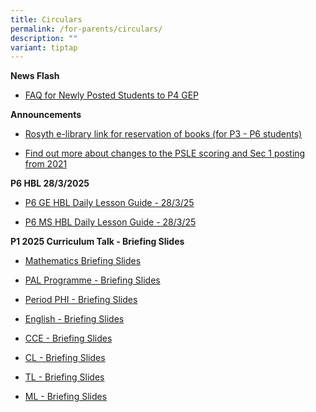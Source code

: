 ```yaml
---
title: Circulars
permalink: /for-parents/circulars/
description: ""
variant: tiptap
---
```

<p></p>
<p><strong>News Flash</strong>
</p>
<ul data-tight="true" class="tight">
<li>
<p><a href="/files/PostingFlowchart_FAQ_(for_parents)%20(1).pdf" rel="noopener noreferrer nofollow" target="_blank">FAQ for Newly Posted Students to P4 GEP</a>
</p>
</li>
</ul>
<p></p>
<p><strong>Announcements</strong>
</p>
<ul data-tight="true" class="tight">
<li>
<p><a href="https://schoolibrary.moe.edu.sg/rosyth/cgi-bin/spydus.exe/MSGTRN/WPAC/HOME" rel="noopener noreferrer nofollow" target="_blank">Rosyth e-library link for reservation of books (for P3 - P6 students)</a>
</p>
</li>
<li>
<p><a href="https://www.moe.gov.sg/page%20not%20found?item=%2fmicrosites%2fpsle%2f&amp;user=extranet%5cAnonymous&amp;site=moe-website" rel="noopener noreferrer nofollow" target="_blank">Find out more about changes to the PSLE scoring and Sec 1 posting from 2021</a>
</p>
</li>
</ul>
<p></p>
<p><strong>P6 HBL 28/3/2025</strong>
</p>
<ul data-tight="true" class="tight">
<li>
<p><a href="/files/2025 P6 HBL 28 Mar 2025/28_Mar_P6_GE_Daily_Lesson_Guide.pdf" rel="noopener nofollow" target="_blank">P6 GE HBL Daily Lesson Guide - 28/3/25</a>
</p>
</li>
<li>
<p><a href="/files/2025 P6 HBL 28 Mar 2025/28_Mar_P6_MS_Daily_Lesson_Guide.pdf" rel="noopener nofollow" target="_blank">P6 MS HBL Daily Lesson Guide - 28/3/25</a>
</p>
</li>
</ul>
<p></p>
<p><strong>P1 2025 Curriculum Talk - Briefing Slides</strong>
</p>
<ul data-tight="true" class="tight">
<li>
<p><a href="/files/2025 P1/P1_Mathematics_Sharing_slides__Jan_2025.pdf" rel="noopener nofollow" target="_blank">Mathematics Briefing Slides</a>
</p>
</li>
<li>
<p><a href="/files/2025 P1/PAL_Rosyth___Briefing_for_Parents_2025.pdf" rel="noopener nofollow" target="_blank">PAL Programme - Briefing Slides</a>
</p>
</li>
<li>
<p><a href="/files/2025 P1/P1_Period_PHI_Sharing_Slides_2_Jan_2025.pdf" rel="noopener nofollow" target="_blank">Period PHI - Briefing Slides</a>
</p>
</li>
<li>
<p><a href="/files/2025 P1/P1_English_Sharing_Slides_2_Jan_2025.pdf" rel="noopener nofollow" target="_blank">English - Briefing Slides</a>
</p>
</li>
<li>
<p><a href="/files/2025 P1/P1_CCE_Comm_Package_for_Parents_2_Jan_2025.pdf" rel="noopener nofollow" target="_blank">CCE - Briefing Slides</a>
</p>
</li>
<li>
<p><a href="/files/2025 P1/P1_CL_Sharing_Slides_2_Jan_2025.pdf" rel="noopener nofollow" target="_blank">CL - Briefing Slides</a>
</p>
</li>
<li>
<p><a href="/files/2025 P1/P1_TL_Sharing_Slides_2_Jan_2025.pdf" rel="noopener nofollow" target="_blank">TL - Briefing Slides</a>
</p>
</li>
<li>
<p><a href="/files/2025 P1/P1_ML_Sharing_Slides_2_Jan_2025.pdf" rel="noopener nofollow" target="_blank">ML - Briefing Slides</a>
</p>
</li>
</ul>
<p></p>
<p></p>